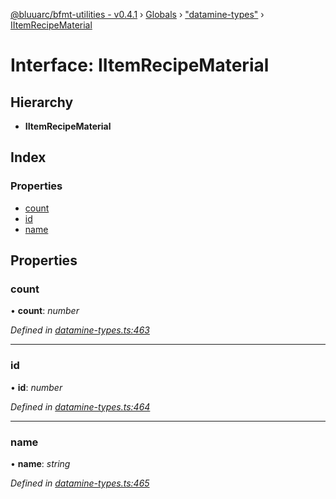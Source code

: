 [@bluuarc/bfmt-utilities - v0.4.1](../README.md) › [Globals](../globals.md) › ["datamine-types"](../modules/_datamine_types_.md) › [IItemRecipeMaterial](_datamine_types_.iitemrecipematerial.md)

# Interface: IItemRecipeMaterial

## Hierarchy

* **IItemRecipeMaterial**

## Index

### Properties

* [count](_datamine_types_.iitemrecipematerial.md#count)
* [id](_datamine_types_.iitemrecipematerial.md#id)
* [name](_datamine_types_.iitemrecipematerial.md#name)

## Properties

###  count

• **count**: *number*

*Defined in [datamine-types.ts:463](https://github.com/BluuArc/bfmt-utilities/blob/master/src/datamine-types.ts#L463)*

___

###  id

• **id**: *number*

*Defined in [datamine-types.ts:464](https://github.com/BluuArc/bfmt-utilities/blob/master/src/datamine-types.ts#L464)*

___

###  name

• **name**: *string*

*Defined in [datamine-types.ts:465](https://github.com/BluuArc/bfmt-utilities/blob/master/src/datamine-types.ts#L465)*
